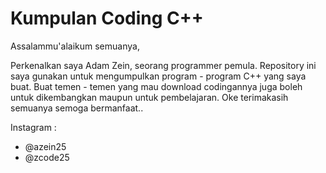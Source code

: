 # Kumpulan Coding C++
Assalammu'alaikum semuanya,

Perkenalkan saya Adam Zein, seorang programmer pemula. Repository ini saya gunakan untuk mengumpulkan program - program C++ yang saya buat. Buat temen - temen yang mau download codingannya juga boleh untuk dikembangkan maupun untuk pembelajaran. Oke terimakasih semuanya semoga bermanfaat..

Instagram :
- @azein25
- @zcode25
